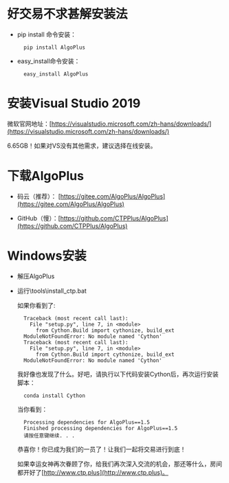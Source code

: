 # 好交易不求甚解安装法
* pip install 命令安装：

        pip install AlgoPlus

* easy_install命令安装：

        easy_install AlgoPlus

# 安装Visual Studio 2019

微软官网地址：[https://visualstudio.microsoft.com/zh-hans/downloads/](https://visualstudio.microsoft.com/zh-hans/downloads/)

6.65GB！如果对VS没有其他需求，建议选择在线安装。

# 下载AlgoPlus

* 码云（推荐）： [https://gitee.com/AlgoPlus/AlgoPlus](https://gitee.com/AlgoPlus/AlgoPlus)

* GitHub（慢）：[https://github.com/CTPPlus/AlgoPlus](https://github.com/CTPPlus/AlgoPlus)

# Windows安装

- 解压AlgoPlus
- 运行\tools\install_ctp.bat

    如果你看到了:
    
        Traceback (most recent call last):
          File "setup.py", line 7, in <module>
            from Cython.Build import cythonize, build_ext
        ModuleNotFoundError: No module named 'Cython'
        Traceback (most recent call last):
          File "setup.py", line 7, in <module>
            from Cython.Build import cythonize, build_ext
        ModuleNotFoundError: No module named 'Cython'
    
    我好像也发现了什么。好吧，请执行以下代码安装Cython后，再次运行安装脚本：
    
        conda install Cython

    当你看到：

        Processing dependencies for AlgoPlus==1.5
        Finished processing dependencies for AlgoPlus==1.5
        请按任意键继续. . .

    恭喜你！你已成为我们的一员了！让我们一起将交易进行到底！

    如果幸运女神再次眷顾了你，给我们再次深入交流的机会，那还等什么，房间都开好了[http://www.ctp.plus](http://www.ctp.plus)。